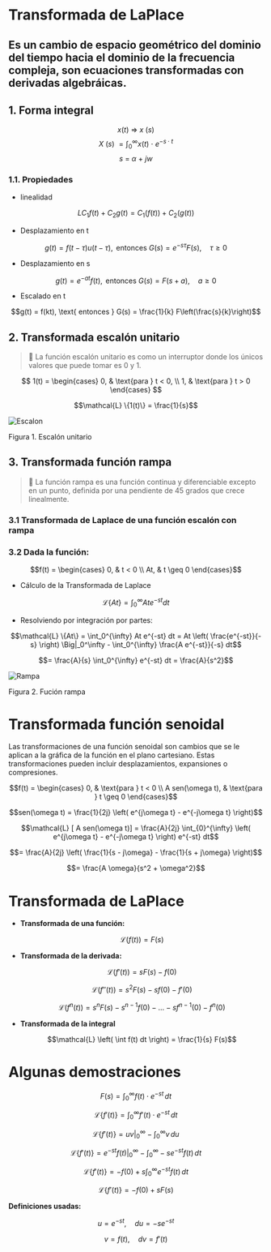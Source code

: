 # Transformada de LaPlace 
## Es un cambio de espacio geométrico del dominio del tiempo hacia el dominio de la frecuencia compleja, son ecuaciones transformadas con derivadas algebráicas.
## 1. Forma integral 
$$x\left(t\right)\ \Longrightarrow \ x\ \left(s\right)$$ 
$$X\ \left(s\right)\ =\int _{0^{^{ }}}^{\infty _{ }}x\left(t\right)\ \cdot \ e^{-s\cdot t}$$
$$s\ =\ \alpha \ +\ jw$$
### 1.1. Propiedades 
* linealidad

$$LC_1 f\left(t\right) + C_2 g\left(t\right) = C_1 \left(f\left(t\right)\right) + C_2 \left(g\left(t\right)\right)$$

* Desplazamiento en t

$$g(t) = f(t - \tau) u(t - \tau), \text{ entonces } G(s) = e^{-s\tau} F(s), \quad \tau \geq 0$$

* Desplazamiento en s

$$g(t) = e^{-at} f(t), \text{ entonces } G(s) = F(s + a), \quad a \geq 0$$

* Escalado en t

$$g(t) = f(kt), \text{ entonces } G(s) = \frac{1}{k} F\left(\frac{s}{k}\right)$$

## 2. Transformada escalón unitario 
> 🔑 La función escalón unitario es como un interruptor donde los únicos valores que puede tomar es 0 y 1.

$$
1(t) =
\begin{cases}
    0, & \text{para } t < 0, \\
    1, & \text{para } t > 0
\end{cases}
$$


$$\mathcal{L} \{1(t)\} = \frac{1}{s}$$

![Escalon](https://github.com/user-attachments/assets/fa853db2-511a-489d-882b-f21a0bc9b165)

Figura 1. Escalón unitario
## 3. Transformada función rampa 
> 🔑 La función rampa es una función continua y diferenciable excepto en un punto, definida por una pendiente de 45 grados que crece linealmente.

### 3.1 Transformada de Laplace de una función escalón con rampa

### 3.2 Dada la función:

$$f(t) =
\begin{cases}
0, & t < 0 \\
At, & t \geq 0
\end{cases}$$

* Cálculo de la Transformada de Laplace

$$\mathcal{L} \{ At \} = \int_0^{\infty} At e^{-st} dt$$

* Resolviendo por integración por partes:

$$\mathcal{L} \{At\} = \int_0^{\infty} At e^{-st} dt = At \left( \frac{e^{-st}}{-s} \right) \Big|_0^\infty - \int_0^{\infty} \frac{A e^{-st}}{-s} dt$$

$$= \frac{A}{s} \int_0^{\infty} e^{-st} dt = \frac{A}{s^2}$$

![Rampa](https://github.com/user-attachments/assets/13e2acd6-6ad5-41f1-93f9-f2133e16dca7)

Figura 2. Fución rampa

# Transformada función senoidal

Las transformaciones de una función senoidal son cambios que se le aplican a la gráfica de la función en el plano cartesiano. Estas transformaciones pueden incluir desplazamientos, expansiones o compresiones.

$$f(t) =
\begin{cases}
0, & \text{para } t < 0 \\
A sen(\omega t), & \text{para } t \geq 0
\end{cases}$$

$$sen(\omega t) = \frac{1}{2j} \left( e^{j\omega t} - e^{-j\omega t} \right)$$

$$\mathcal{L} [ A sen(\omega t)] = \frac{A}{2j} \int_{0}^{\infty} \left( e^{j\omega t} - e^{-j\omega t} \right) e^{-st} dt$$

$$= \frac{A}{2j} \left( \frac{1}{s - j\omega} - \frac{1}{s + j\omega} \right)$$

$$= \frac{A \omega}{s^2 + \omega^2}$$

# Transformada de LaPlace

- **Transformada de una función:**

  $$\mathcal{L} ( f(t) ) = F(s)$$

- **Transformada de la derivada:**

  $$\mathcal{L} ( f'(t) ) = sF(s) - f(0)$$

  $$\mathcal{L} ( f''(t) ) = s^2 F(s) - s f(0) - f'(0)$$

  $$\mathcal{L} ( f^n(t) ) = s^n F(s) - s^{n-1} f(0) - \dots - s f^{n-1}(0) - f^n(0)$$

- **Transformada de la integral**

  $$\mathcal{L} \left( \int f(t) dt \right) = \frac{1}{s} F(s)$$

# Algunas demostraciones

$$F(s) = \int_{0}^{\infty} f(t) \cdot e^{-st} \, dt$$

$$\mathcal{L}\{f'(t)\} = \int_{0}^{\infty} f'(t) \cdot e^{-st} \, dt$$

$$\mathcal{L}\{f'(t)\} = \left. uv \right|_{0}^{\infty} - \int_{0}^{\infty} v \, du$$

$$\mathcal{L}\{f'(t)\} = \left. e^{-st} f(t) \right|_{0}^{\infty} - \int_{0}^{\infty} -se^{-st} f(t) \, dt$$

$$\mathcal{L}\{f'(t)\} = -f(0) + s \int_{0}^{\infty} e^{-st} f(t) \, dt$$

$$\mathcal{L}\{f'(t)\} = -f(0) + sF(s)$$

**Definiciones usadas:**

$$u = e^{-st}, \quad du = -se^{-st}$$

$$v = f(t), \quad dv = f'(t)$$














